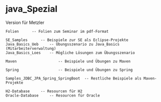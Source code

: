 # java_Spezial
Version für Metzler

	Folien		-- Folien zum Seminar im pdf-Format
	
  	SE_Samples		-- Beispiele zur SE als Eclipse-Projekte
   	Java_Basics_Ueb		-- Übungsszenario zu Java_Basics (Mitarbeiterverwaltung)
    Java_Basics_Loes	-- Mögliche Lösungen zum Übungsszenario

    Maven				    -- Beispiele und Übungen zu Maven

    Spring				    -- Beispiele und Übungen zu Spring
    
	Samples_JDBC_JPA_Spring_SpringBoot  -- Restliche Beispiele als Maven-Projekte

   	H2-Database		-- Resourcen für H2
    Oracle-Database		-- Resourcen für Oracle
	
		
	


	
